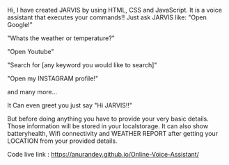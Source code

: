 Hi, I have created JARVIS by using HTML, CSS and JavaScript. It is a voice assistant that executes your commands!! 
Just ask JARVIS like:
"Open Google!"

"Whats the weather or temperature?"

"Open Youtube"

"Search for [any keyword you would like to search]"

"Open my INSTAGRAM profile!"

and many more...

It Can even greet you just say "Hi JARVIS!!"

But before doing anything you have to provide your very basic details. Those information will be stored in your localstorage. It can also show batteryhealth, Wifi connectivity and WEATHER REPORT after getting your LOCATION   from your provided details.

Code live link : https://anurandey.github.io/Online-Voice-Assistant/
